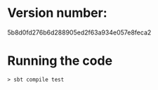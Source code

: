 # Version number:
5b8d0fd276b6d288905ed2f63a934e057e8feca2

# Running the code
```
> sbt compile test

```
